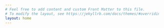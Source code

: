 ```yaml
---
# Feel free to add content and custom Front Matter to this file.
# To modify the layout, see https://jekyllrb.com/docs/themes/#overriding-theme-defaults
layout: home  
---
```

